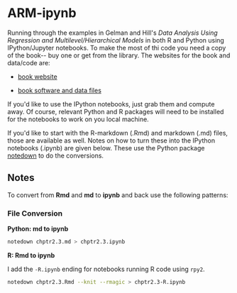 # ARM-ipynb

Running through the examples in Gelman and Hill's *Data Analysis Using
Regression and Multilevel/Hierarchical Models* in both R and Python using
IPython/Jupyter notebooks. To make the most of thi code you need a copy of the
book-- buy one or get from the library.  The websites for the book and
data/code are:

* [book website](http://www.stat.columbia.edu/~gelman/arm/)

* [book software and data files](http://www.stat.columbia.edu/~gelman/arm/software/)

If you'd like to use the IPython notebooks, just grab them and compute away. Of
course, relevant Python and R packages will need to be installed for the 
notebooks to work on you local machine.

If you'd like to start with the R-markdown (.Rmd) and markdown (.md) files,
those are available as well. Notes on how to turn these into the
IPython notebooks (.ipynb) are given below. These use the Python package
[notedown](https://github.com/aaren/notedown) to do the conversions.

## Notes

To convert from **Rmd** and **md** to **ipynb** and back use the following
patterns:

### File Conversion

**Python: md to ipynb**

```bash
notedown chptr2.3.md > chptr2.3.ipynb
```

**R: Rmd to ipynb**

I add the `-R.ipynb` ending for notebooks running R code using `rpy2`.

```bash
notedown chptr2.3.Rmd --knit --rmagic > chptr2.3-R.ipynb
```
